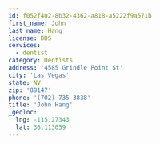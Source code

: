 ```yaml
---
id: f052f402-8b32-4362-a818-a5222f9a571b
first_name: John
last_name: Hang
license: DDS
services:
  - dentist
category: Dentists
address: '4585 Grindle Point St'
city: 'Las Vegas'
state: NV
zip: '89147'
phone: '(702) 735-3838'
title: 'John Hang'
_geoloc:
  lng: -115.27343
  lat: 36.113059
---
```


